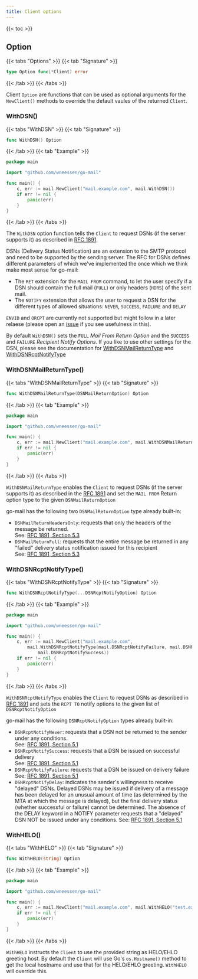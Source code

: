 ```yaml
---
title: Client options
---
```


{{< toc >}}

## Option

{{< tabs "Options" >}}
{{< tab "Signature" >}}
```go
type Option func(*Client) error
```
{{< /tab >}}
{{< /tabs >}}

Client `Option` are functions that can be used as optional arguments for the `NewClient()` methods to override the default vaules of the returned `Client`.

### WithDSN()

{{< tabs "WithDSN" >}}
{{< tab "Signature" >}}
```go
func WithDSN() Option
```
{{< /tab >}}
{{< tab "Example" >}}
```go
package main

import "github.com/wneessen/go-mail"

func main() {
    c, err := mail.NewClient("mail.example.com", mail.WithDSN())
    if err != nil {
        panic(err)
    }
}
```
{{< /tab >}}
{{< /tabs >}}

The `WithDSN` option function tells the `Client` to request DSNs (if the server supports it) as described in [RFC 1891](https://rfc-editor.org/rfc/rfc1891.html).

DSNs (Delivery Status Notification) are an extension to the SMTP protocol and need to be supported by the sending server. The RFC for DSNs defines different parameters of which we've implemented the once which we think make most sense for go-mail:

* The `RET` extension for the `MAIL FROM` command, to let the user specify if a DSN should contain the full mail (`FULL`) or only headers (`HDRS`) of the sent mail.
* The `NOTIFY` extension that allows the user to request a DSN for the different types of allowed situations: `NEVER`, `SUCCESS`, `FAILURE` and `DELAY`

`ENVID` and `ORCPT` are currently not supported but might follow in a later relaese (please open an [issue](https://github.com/wneessen/go-mail/issues/new/choose) if you see usefulness in this).

By default `WithDSN()` sets the `FULL` *Mail From Return Option* and the `SUCCESS` and `FAILURE` *Recipient Notify Options*. If you like to use other settings for the DSN, please see the documentation for [WithDSNMailReturnType](#withdsnmailreturntype) and [WithDSNRcptNotifyType](#withdsnrcptnotifytype)

### WithDSNMailReturnType()
{{< tabs "WithDSNMailReturnType" >}}
{{< tab "Signature" >}}
```go
func WithDSNMailReturnType(DSNMailReturnOption) Option
```
{{< /tab >}}
{{< tab "Example" >}}
```go
package main

import "github.com/wneessen/go-mail"

func main() {
    c, err := mail.NewClient("mail.example.com", mail.WithDSNMailReturnType(mail.DSNMailReturnFull))
    if err != nil {
        panic(err)
    }
}
```
{{< /tab >}}
{{< /tabs >}}

`WithDSNMailReturnType` enables the `Client` to request DSNs (if the server supports it) as described in the [RFC 1891](https://www.rfc-editor.org/rfc/rfc1891) and set the `MAIL FROM` Return option type to the given `DSNMailReturnOption`

go-mail has the following two `DSNMailReturnOption` type already built-in:

* `DSNMailReturnHeadersOnly`: requests that only the headers of the message be returned. \
  See: [RFC 1891, Section 5.3](https://www.rfc-editor.org/rfc/rfc1891#section-5.3)
* `DSNMailReturnFull`: requests that the entire message be returned in any "failed" delivery status notification issued for this recipient \
  See: [RFC 1891, Section 5.3](https://www.rfc-editor.org/rfc/rfc1891#section-5.3)

### WithDSNRcptNotifyType()

{{< tabs "WithDSNRcptNotifyType" >}}
{{< tab "Signature" >}}
```go
func WithDSNRcptNotifyType(...DSNRcptNotifyOption) Option
```
{{< /tab >}}
{{< tab "Example" >}}
```go
package main

import "github.com/wneessen/go-mail"

func main() {
    c, err := mail.NewClient("mail.example.com",
        mail.WithDSNRcptNotifyType(mail.DSNRcptNotifyFailure, mail.DSNRcptNotifyDelay,
            mail.DSNRcptNotifySuccess))
    if err != nil {
        panic(err)
    }
}
```
{{< /tab >}}
{{< /tabs >}}

`WithDSNRcptNotifyType` enables the `Client` to request DSNs as described in [RFC 1891](https://www.rfc-editor.org/rfc/rfc1891) and sets the `RCPT TO` notify options to the given list of `DSNRcptNotifyOption`

go-mail has the following `DSNRcptNotifyOption` types already built-in:

* `DSNRcptNotifyNever`: requests that a DSN not be returned to the sender under any conditions. \
  See: [RFC 1891, Section 5.1](https://www.rfc-editor.org/rfc/rfc1891#section-5.1)
* `DSNRcptNotifySuccess`: requests that a DSN be issued on successful delivery \
  See: [RFC 1891, Section 5.1](https://www.rfc-editor.org/rfc/rfc1891#section-5.1)
* `DSNRcptNotifyFailure`: requests that a DSN be issued on delivery failure \
  See: [RFC 1891, Section 5.1](https://www.rfc-editor.org/rfc/rfc1891#section-5.1)
* `DSNRcptNotifyDelay`: indicates the sender's willingness to receive "delayed" DSNs. Delayed DSNs may be issued if delivery of a message has been delayed for an unusual amount of time (as determined by the MTA at which the message is delayed), but the final delivery status (whether successful or failure) cannot be determined. The absence of the DELAY keyword in a NOTIFY parameter requests that a "delayed" DSN NOT be issued under any conditions. See: [RFC 1891, Section 5.1](https://www.rfc-editor.org/rfc/rfc1891#section-5.1)

### WithHELO()

{{< tabs "WithHELO" >}}
{{< tab "Signature" >}}
```go
func WithHELO(string) Option
```
{{< /tab >}}
{{< tab "Example" >}}
```go
package main

import "github.com/wneessen/go-mail"

func main() {
    c, err := mail.NewClient("mail.example.com", mail.WithHELO("test.example.com"))
    if err != nil {
        panic(err)
    }
}
```
{{< /tab >}}
{{< /tabs >}}

`WithHELO` instructs the `Client` to use the provided string as HELO/EHLO greeting host. By default the `Client` will use Go's `os.Hostname()` method to get the local hostname and use that for the HELO/EHLO greeting. `WithHELO` will override this.